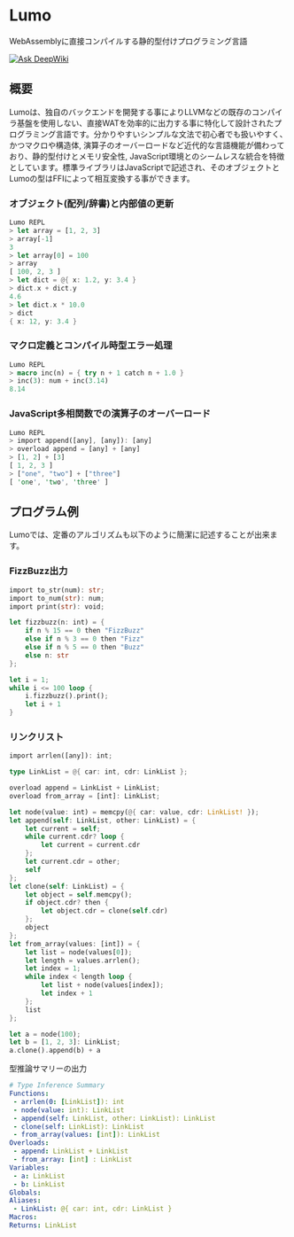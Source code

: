# Lumo
WebAssemblyに直接コンパイルする静的型付けプログラミング言語

[![Ask DeepWiki](https://deepwiki.com/badge.svg)](https://deepwiki.com/archy-none/lumo)

## 概要
Lumoは、独自のバックエンドを開発する事によりLLVMなどの既存のコンパイラ基盤を使用しない、直接WATを効率的に出力する事に特化して設計されたプログラミング言語です。分かりやすいシンプルな文法で初心者でも扱いやすく、かつマクロや構造体, 演算子のオーバーロードなど近代的な言語機能が備わっており、静的型付けとメモリ安全性, JavaScript環境とのシームレスな統合を特徴としています。標準ライブラリはJavaScriptで記述され、そのオブジェクトとLumoの型はFFIによって相互変換する事ができます。

### オブジェクト(配列/辞書)と内部値の更新
```rust
Lumo REPL
> let array = [1, 2, 3]
> array[-1]
3
> let array[0] = 100
> array
[ 100, 2, 3 ]
> let dict = @{ x: 1.2, y: 3.4 }
> dict.x + dict.y
4.6
> let dict.x * 10.0
> dict
{ x: 12, y: 3.4 }
```

### マクロ定義とコンパイル時型エラー処理
```rust
Lumo REPL
> macro inc(n) = { try n + 1 catch n + 1.0 }
> inc(3): num + inc(3.14)
8.14
```

### JavaScript多相関数での演算子のオーバーロード
```rust
Lumo REPL
> import append([any], [any]): [any]
> overload append = [any] + [any]
> [1, 2] + [3]
[ 1, 2, 3 ]
> ["one", "two"] + ["three"]
[ 'one', 'two', 'three' ]
```

## プログラム例
Lumoでは、定番のアルゴリズムも以下のように簡潔に記述することが出来ます。

### FizzBuzz出力
```rust
import to_str(num): str;
import to_num(str): num;
import print(str): void;

let fizzbuzz(n: int) = {
    if n % 15 == 0 then "FizzBuzz"
    else if n % 3 == 0 then "Fizz"
    else if n % 5 == 0 then "Buzz"
    else n: str
};

let i = 1;
while i <= 100 loop {
    i.fizzbuzz().print();
    let i + 1
}
```

### リンクリスト
```rust
import arrlen([any]): int;

type LinkList = @{ car: int, cdr: LinkList };

overload append = LinkList + LinkList;
overload from_array = [int]: LinkList;

let node(value: int) = memcpy(@{ car: value, cdr: LinkList! });
let append(self: LinkList, other: LinkList) = {
    let current = self;
    while current.cdr? loop {
        let current = current.cdr
    };
    let current.cdr = other;
    self
};
let clone(self: LinkList) = {
    let object = self.memcpy();
    if object.cdr? then {
        let object.cdr = clone(self.cdr)
    };
    object
};
let from_array(values: [int]) = {
    let list = node(values[0]);
    let length = values.arrlen();
    let index = 1;
    while index < length loop {
        let list + node(values[index]);
        let index + 1
    };
    list
};

let a = node(100);
let b = [1, 2, 3]: LinkList;
a.clone().append(b) + a
```

型推論サマリーの出力
```yaml
# Type Inference Summary
Functions:
 - arrlen(0: [LinkList]): int
 - node(value: int): LinkList
 - append(self: LinkList, other: LinkList): LinkList
 - clone(self: LinkList): LinkList
 - from_array(values: [int]): LinkList
Overloads:
 - append: LinkList + LinkList
 - from_array: [int] : LinkList
Variables:
 - a: LinkList
 - b: LinkList
Globals:
Aliases:
 - LinkList: @{ car: int, cdr: LinkList }
Macros:
Returns: LinkList
```
